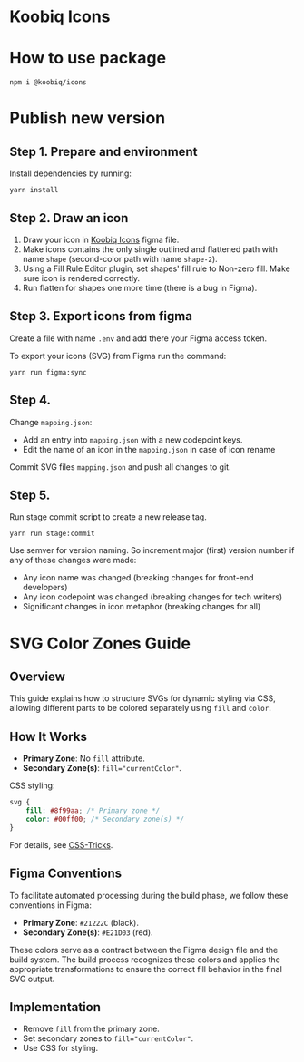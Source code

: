 # Koobiq Icons

# How to use package

```
npm i @koobiq/icons
```

# Publish new version

## Step 1. Prepare and environment

Install dependencies by running:

```
yarn install
```

## Step 2. Draw an icon

1. Draw your icon in [Koobiq Icons](https://www.figma.com/design/72HEcN92QnW9IQSXzmIYZX/Koobiq-Icons?m=auto&node-id=1320-21123&t=MZ7yMcUekVdv0doO-1) figma file.
2. Make icons contains the only single outlined and flattened path with name `shape` (second-color path with name `shape-2`).
3. Using a Fill Rule Editor plugin, set shapes' fill rule to Non-zero fill. Make sure icon is rendered correctly.
4. Run flatten for shapes one more time (there is a bug in Figma).

## Step 3. Export icons from figma

Create a file with name `.env` and add there your Figma access token.

To export your icons (SVG) from Figma run the command:

```
yarn run figma:sync
```

## Step 4.

Change `mapping.json`:

- Add an entry into `mapping.json` with a new codepoint keys.
- Edit the name of an icon in the `mapping.json` in case of icon rename

Commit SVG files `mapping.json` and push all changes to git.

## Step 5.

Run stage commit script to create a new release tag.

```
yarn run stage:commit
```

Use semver for version naming. So increment major (first) version number if any of these changes were made:

- Any icon name was changed (breaking changes for front-end developers)
- Any icon codepoint was changed (breaking changes for tech writers)
- Significant changes in icon metaphor (breaking changes for all)

# SVG Color Zones Guide

## Overview

This guide explains how to structure SVGs for dynamic styling via CSS, allowing different parts to be colored separately using `fill` and `color`.

## How It Works

- **Primary Zone**: No `fill` attribute.
- **Secondary Zone(s)**: `fill="currentColor"`.

CSS styling:

```css
svg {
    fill: #8f99aa; /* Primary zone */
    color: #00ff00; /* Secondary zone(s) */
}
```

For details, see [CSS-Tricks](https://css-tricks.com/lodge/svg/21-get-two-colors-use/).

## Figma Conventions

To facilitate automated processing during the build phase, we follow these conventions in Figma:

- **Primary Zone**: `#21222C` (black).
- **Secondary Zone(s)**: `#E21D03` (red).

These colors serve as a contract between the Figma design file and the build system.
The build process recognizes these colors and applies the appropriate transformations to ensure the correct fill behavior in the final SVG output.

## Implementation

- Remove `fill` from the primary zone.
- Set secondary zones to `fill="currentColor"`.
- Use CSS for styling.

